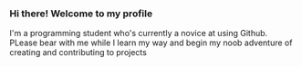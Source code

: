 ### Hi there! Welcome to my profile

I'm a programming student who's currently a novice at using Github. PLease bear with me while I learn my way and begin my noob adventure of creating and contributing to projects

<!--
**SirShamrock/SirShamrock** is a ✨ _special_ ✨ repository because its `README.md` (this file) appears on your GitHub profile.

Here are some ideas to get you started:


- 🔭 I’m currently working on ...
- 🌱 I’m currently learning ...
- 👯 I’m looking to collaborate on ...
- 🤔 I’m looking for help with ...
- 💬 Ask me about ...
- 📫 How to reach me: ...
- 😄 Pronouns: ...
- ⚡ Fun fact: ...
-->
